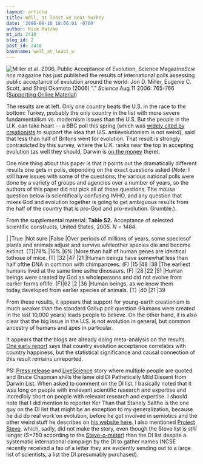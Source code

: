 ```yaml
---
layout: article
title: Well, at least we beat Turkey
date: '2006-08-10 18:06:01 -0700'
author: Nick Matzke
mt_id: 2418
blog_id: 2
post_id: 2418
basename: well_at_least_w
---
```

<img src="{{ site.baseurl }}/uploads/2006/Miller_etal_2006_Science_Public_Acceptance_Evo.gif" alt="Miller et al. 2006, Public Acceptance of Evolution, Science Magazine" style="float:left;" />

_Science_ magazine has just published the results of international polls assessing public acceptance of evolution around the world: Jon D. Miller, Eugenie C. Scott, and Shinji Okamoto (2006) "[](http://www.sciencemag.org/cgi/content/full/313/5788/765)." _Science_ Aug 11 2006: 765-766 ([Supporting Online Material](http://www.sciencemag.org/cgi/content/full/313/5788/765/DC1))

The results are at left.  Only one country beats the U.S. in the race to the bottom: Turkey, probably the only country in the list with more severe fundamentalism vs. modernism issues than the U.S.  But the people in the U.K. can take heart -- a BBC poll this spring (which was [widely cited by creationists](http://www.evolutionnews.org/2006/02/poll_evolution_not_so_popular.html) to support the idea that U.S. antievolutionism is not weird), said that less than half of Britons went for evolution.  That result is strongly contradicted by this survey, where the U.K. ranks near the top in accepting evolution (as well they should, Darwin is [on the money](http://news.bbc.co.uk/1/hi/uk/1009901.stm) there).

One nice thing about this paper is that it points out the dramatically different results one gets in polls, depending on the exact questions asked (_Note:_ I still have issues with some of the questions; the various national polls were done by a variety of groups and agencies over a number of years, so the authors of this paper did not pick all of those questions.  The mouse question below is scientifically confusing IMHO, and any question that mixes God and evolution together is going to get ambiguous results from the half of the country that is pro-God and pro-evolution.  Grumble.).  

From the supplemental material: **Table S2.** Acceptance of selected scientific constructs, United States, 2005. _N_ = 1484.


| |True |Not sure |False
|Over periods of millions of years, some speciesof plants and animals adjust and survive whileother species die and become extinct. (T)|78% |16% |6%
|More than half of human genes are identical tothose of mice. (T) |32 |47 |21
|Human beings have somewhat less than half ofthe DNA in common with chimpanzees. (F) |15 |48 |38
|The earliest humans lived at the same time asthe dinosaurs. (F) |28 |22 |51
|Human beings were created by God as wholepersons and did not evolve from earlier forms oflife. (F)|62 |2 |36
|Human beings, as we know them today,developed from earlier species of animals. (T) |40 |21 |39



From these results, it appears that support for young-earth creationism is much weaker than the standard Gallup poll question (Humans were created in the last 10,000 years) leads people to believe.  On the other hand, it is also clear that the big issue in the U.S. is not evolution in general, but common ancestry of humans and apes in particular.  

It appears that the blogs are already doing meta-analysis on the results.  [One early report](http://scienceblogs.com/retrospectacle/2006/08/x_axis_happiness_y_axis_accept.php) says that country evolution acceptance correlates with country happiness, but the statistical significance and causal connection of this result remains unreported.

PS: [Press release](http://www.newsroom.msu.edu/site/indexer/2827/content.htm ) and [LiveScience](http://www.foxnews.com/story/0,2933,207858,00.html) story where multiple people are quoted and Bruce Chapman shills the lame old DI Pathetically Mild Dissent from Darwin List.  When asked to comment on the DI list, I basically noted that it was long on people with irrelevant scientific research and expertise and incredibly short on people with relevant research and expertise.  I should note that I did mention to reporter Ker Than that Stanely Salthe is the one guy on the DI list that might be an exception to my generalization, because he did do real work on evolution, before he got involved in semiotics and the other weird stuff he describes on [his website here](http://www.nbi.dk/~natphil/salthe/).  I also mentioned [Project Steve](http://www.natcenscied.org/article.asp?category=18), which, sadly, did not make the story, even though the Steve list is _still_ longer (S=750 according to the [Steve-o-meter](http://www.ncseweb.org/resources/articles/meter.html)) than the DI list despite a systematic international  campaign by the DI to gather names (NCSE recently received a fax of a letter they are evidently sending out to a large list of scientists, a list the DI presumably purchased).
